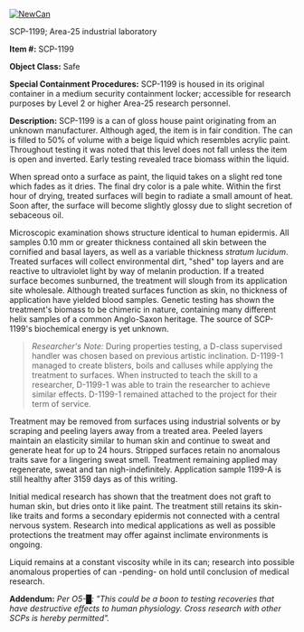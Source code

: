 [![NewCan](http://scp-wiki.wdfiles.com/local--resized-images/scp-1199/NewCan/medium.jpg)](http://scp-wiki.wdfiles.com/local--files/scp-1199/NewCan)

SCP-1199; Area-25 industrial laboratory

**Item #:** SCP-1199

**Object Class:** Safe

**Special Containment Procedures:** SCP-1199 is housed in its original container in a medium security containment locker; accessible for research purposes by Level 2 or higher Area-25 research personnel.

**Description:** SCP-1199 is a can of gloss house paint originating from an unknown manufacturer. Although aged, the item is in fair condition. The can is filled to 50% of volume with a beige liquid which resembles acrylic paint. Throughout testing it was noted that this level does not fall unless the item is open and inverted. Early testing revealed trace biomass within the liquid.

When spread onto a surface as paint, the liquid takes on a slight red tone which fades as it dries. The final dry color is a pale white. Within the first hour of drying, treated surfaces will begin to radiate a small amount of heat. Soon after, the surface will become slightly glossy due to slight secretion of sebaceous oil.

Microscopic examination shows structure identical to human epidermis. All samples 0.10 mm or greater thickness contained all skin between the cornified and basal layers, as well as a variable thickness _stratum lucidum_. Treated surfaces will collect environmental dirt, "shed" top layers and are reactive to ultraviolet light by way of melanin production. If a treated surface becomes sunburned, the treatment will slough from its application site wholesale. Although treated surfaces function as skin, no thickness of application have yielded blood samples. Genetic testing has shown the treatment's biomass to be chimeric in nature, containing many different helix samples of a common Anglo-Saxon heritage. The source of SCP-1199's biochemical energy is yet unknown.

> _Researcher's Note:_ During properties testing, a D-class supervised handler was chosen based on previous artistic inclination. D-1199-1 managed to create blisters, boils and calluses while applying the treatment to surfaces. When instructed to teach the skill to a researcher, D-1199-1 was able to train the researcher to achieve similar effects. D-1199-1 remained attached to the project for their term of service.

Treatment may be removed from surfaces using industrial solvents or by scraping and peeling layers away from a treated area. Peeled layers maintain an elasticity similar to human skin and continue to sweat and generate heat for up to 24 hours. Stripped surfaces retain no anomalous traits save for a lingering sweat smell. Treatment remaining applied may regenerate, sweat and tan nigh-indefinitely. Application sample 1199-A is still healthy after 3159 days as of this writing.

Initial medical research has shown that the treatment does not graft to human skin, but dries onto it like paint. The treatment still retains its skin-like traits and forms a secondary epidermis not connected with a central nervous system. Research into medical applications as well as possible protections the treatment may offer against inclimate environments is ongoing.

Liquid remains at a constant viscosity while in its can; research into possible anomalous properties of can \-pending\- on hold until conclusion of medical research.

**Addendum:** _Per O5-█: "This could be a boon to testing recoveries that have destructive effects to human physiology. Cross research with other SCPs is hereby permitted"._